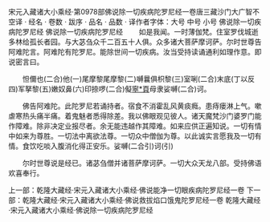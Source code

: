 宋元入藏诸大小乘经·第0978部佛说除一切疾病陀罗尼经一卷唐三藏沙门大广智不空译
· 经名 · 卷数 · 跋序
· 品名 · 品数 · 译作者字体：大号 中号 小号
佛说除一切疾病陀罗尼经
佛说除一切疾病陀罗尼经
　　如是我闻。一时薄伽梵。住室罗伐城逝多林给孤长者园。与大苾刍众千二百五十人俱。众多诸大菩萨摩诃萨。尔时世尊告阿难陀言。阿难陀有陀罗尼。能除世间一切疾病。汝当受持读诵通利如理作意。即说密言曰。

　　怛儞也(二合)他(一)尾摩黎尾摩黎(二)嚩曩俱枳黎(三)室唎(二合)末底(丁以反四)军拏黎(五)嫩奴鼻(六)印捺啰(二合)儗[寧*頁](二合七)母隶娑嚩(二合)诃。

　　佛告阿难陀。此陀罗尼若诵持者。宿食不消霍乱风黄痰癊。患痔瘘淋上气。嗽虐寒热头痛半痛。着鬼魅者悉得除差。我以佛眼观见彼人。诸天魔梵沙门婆罗门能作障难。除非决定业报尽者。余无能违越作其障难。如来应供正遍知说。一切有情中如来为尊胜。一切法中离欲法尊。一切众中僧伽为尊。以此诚实言愿我及一切有情。食饮吃啖入腹消化得正安乐。娑嚩(二合引)诃(引)

　　尔时世尊说是经已。诸苾刍僧并诸菩萨摩诃萨。一切大众天龙八部。受持佛语欢喜奉行。

上一部：乾隆大藏经·宋元入藏诸大小乘经·佛说能净一切眼疾病陀罗尼经一卷
下一部：乾隆大藏经·宋元入藏诸大小乘经·佛说救拔焰口饿鬼陀罗尼经一卷
乾隆大藏经·宋元入藏诸大小乘经·佛说除一切疾病陀罗尼经
